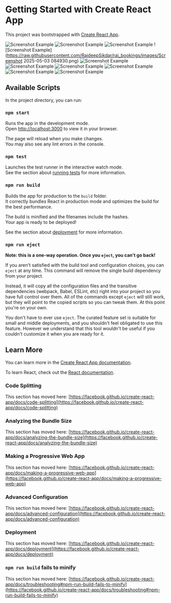 # Getting Started with Create React App

This project was bootstrapped with [Create React App](https://github.com/facebook/create-react-app).

![Screenshot Example](https://raw.githubusercontent.com/RajdeepSikdar/raj_bookings/main/images/Screenshot_2025-05-03_084834.png)
![Screenshot Example](https://raw.githubusercontent.com/RajdeepSikdar/raj_bookings/main/images/Screenshot_2025-05-03_084842.png)
![Screenshot Example](https://raw.githubusercontent.com/RajdeepSikdar/raj_bookings/main/images/Screenshot_2025-05-03_084856.png)
![Screenshot Example](https://raw.githubusercontent.com/RajdeepSikdar/raj_bookings/images/Screenshot 2025-05-03 084930.png)
![Screenshot Example](https://raw.githubusercontent.com/RajdeepSikdar/raj_bookings/main/images/Screenshot_2025-05-03_084935.png)
![Screenshot Example](https://raw.githubusercontent.com/RajdeepSikdar/raj_bookings/main/images/Screenshot_2025-05-03_084952.png)
![Screenshot Example](https://raw.githubusercontent.com/RajdeepSikdar/raj_bookings/main/images/Screenshot_2025-05-03_085458.png)
![Screenshot Example](https://raw.githubusercontent.com/RajdeepSikdar/raj_bookings/main/images/Screenshot_2025-05-03_085503.png)
![Screenshot Example](https://raw.githubusercontent.com/RajdeepSikdar/raj_bookings/main/images/Screenshot_2025-05-03_085515.png)
![Screenshot Example](https://raw.githubusercontent.com/RajdeepSikdar/raj_bookings/main/images/Screenshot_2025-05-03_085533.png)
## Available Scripts

In the project directory, you can run:

### `npm start`

Runs the app in the development mode.\
Open [http://localhost:3000](http://localhost:3000) to view it in your browser.

The page will reload when you make changes.\
You may also see any lint errors in the console.

### `npm test`

Launches the test runner in the interactive watch mode.\
See the section about [running tests](https://facebook.github.io/create-react-app/docs/running-tests) for more information.

### `npm run build`

Builds the app for production to the `build` folder.\
It correctly bundles React in production mode and optimizes the build for the best performance.

The build is minified and the filenames include the hashes.\
Your app is ready to be deployed!

See the section about [deployment](https://facebook.github.io/create-react-app/docs/deployment) for more information.

### `npm run eject`

**Note: this is a one-way operation. Once you `eject`, you can't go back!**

If you aren't satisfied with the build tool and configuration choices, you can `eject` at any time. This command will remove the single build dependency from your project.

Instead, it will copy all the configuration files and the transitive dependencies (webpack, Babel, ESLint, etc) right into your project so you have full control over them. All of the commands except `eject` will still work, but they will point to the copied scripts so you can tweak them. At this point you're on your own.

You don't have to ever use `eject`. The curated feature set is suitable for small and middle deployments, and you shouldn't feel obligated to use this feature. However we understand that this tool wouldn't be useful if you couldn't customize it when you are ready for it.

## Learn More

You can learn more in the [Create React App documentation](https://facebook.github.io/create-react-app/docs/getting-started).

To learn React, check out the [React documentation](https://reactjs.org/).

### Code Splitting

This section has moved here: [https://facebook.github.io/create-react-app/docs/code-splitting](https://facebook.github.io/create-react-app/docs/code-splitting)

### Analyzing the Bundle Size

This section has moved here: [https://facebook.github.io/create-react-app/docs/analyzing-the-bundle-size](https://facebook.github.io/create-react-app/docs/analyzing-the-bundle-size)

### Making a Progressive Web App

This section has moved here: [https://facebook.github.io/create-react-app/docs/making-a-progressive-web-app](https://facebook.github.io/create-react-app/docs/making-a-progressive-web-app)

### Advanced Configuration

This section has moved here: [https://facebook.github.io/create-react-app/docs/advanced-configuration](https://facebook.github.io/create-react-app/docs/advanced-configuration)

### Deployment

This section has moved here: [https://facebook.github.io/create-react-app/docs/deployment](https://facebook.github.io/create-react-app/docs/deployment)

### `npm run build` fails to minify

This section has moved here: [https://facebook.github.io/create-react-app/docs/troubleshooting#npm-run-build-fails-to-minify](https://facebook.github.io/create-react-app/docs/troubleshooting#npm-run-build-fails-to-minify)
